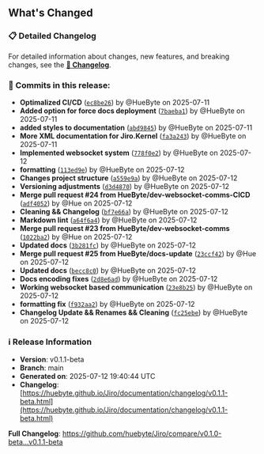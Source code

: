 ## What's Changed

### 📋 Detailed Changelog
For detailed information about changes, new features, and breaking changes, see the [**📖 Changelog**](https://huebyte.github.io/Jiro/documentation/changelog/v0.1.1-beta.html).

### 🔄 Commits in this release:
- **Optimalized CI/CD** ([`ec8be26`](https://github.com/huebyte/Jiro/commit/ec8be26)) by @HueByte on 2025-07-11
- **Added option for force docs deployment** ([`7baeba1`](https://github.com/huebyte/Jiro/commit/7baeba1)) by @HueByte on 2025-07-11
- **added styles to documentation** ([`abd9845`](https://github.com/huebyte/Jiro/commit/abd9845)) by @HueByte on 2025-07-11
- **More XML documentation for Jiro.Kernel** ([`fa3a243`](https://github.com/huebyte/Jiro/commit/fa3a243)) by @HueByte on 2025-07-11
- **Implemented websocket system** ([`778f0e2`](https://github.com/huebyte/Jiro/commit/778f0e2)) by @HueByte on 2025-07-12
- **formatting** ([`113ed9e`](https://github.com/huebyte/Jiro/commit/113ed9e)) by @HueByte on 2025-07-12
- **Changes project structure** ([`a559e9a`](https://github.com/huebyte/Jiro/commit/a559e9a)) by @HueByte on 2025-07-12
- **Versioning adjustments** ([`d3d4870`](https://github.com/huebyte/Jiro/commit/d3d4870)) by @HueByte on 2025-07-12
- **Merge pull request #24 from HueByte/dev-websocket-comms-CICD** ([`adf4052`](https://github.com/huebyte/Jiro/commit/adf4052)) by @Hue on 2025-07-12
- **Cleaning && Changelog** ([`bf7e66a`](https://github.com/huebyte/Jiro/commit/bf7e66a)) by @HueByte on 2025-07-12
- **Markdown lint** ([`a64f6a4`](https://github.com/huebyte/Jiro/commit/a64f6a4)) by @HueByte on 2025-07-12
- **Merge pull request #23 from HueByte/dev-websocket-comms** ([`1022ba2`](https://github.com/huebyte/Jiro/commit/1022ba2)) by @Hue on 2025-07-12
- **Updated docs** ([`3b281fc`](https://github.com/huebyte/Jiro/commit/3b281fc)) by @HueByte on 2025-07-12
- **Merge pull request #25 from HueByte/docs-update** ([`23ccf42`](https://github.com/huebyte/Jiro/commit/23ccf42)) by @Hue on 2025-07-12
- **Updated docs** ([`becc8c0`](https://github.com/huebyte/Jiro/commit/becc8c0)) by @HueByte on 2025-07-12
- **Docs encoding fixes** ([`2d8e6ad`](https://github.com/huebyte/Jiro/commit/2d8e6ad)) by @HueByte on 2025-07-12
- **Working websocket based communication** ([`23e8b25`](https://github.com/huebyte/Jiro/commit/23e8b25)) by @HueByte on 2025-07-12
- **formatting fix** ([`f932aa2`](https://github.com/huebyte/Jiro/commit/f932aa2)) by @HueByte on 2025-07-12
- **Changelog Update && Renames && Cleaning** ([`fc25ebe`](https://github.com/huebyte/Jiro/commit/fc25ebe)) by @HueByte on 2025-07-12

### ℹ️ Release Information
- **Version**: v0.1.1-beta
- **Branch**: main  
- **Generated on**: 2025-07-12 19:40:44 UTC
- **Changelog**: [https://huebyte.github.io/Jiro/documentation/changelog/v0.1.1-beta.html](https://huebyte.github.io/Jiro/documentation/changelog/v0.1.1-beta.html)

**Full Changelog**: https://github.com/huebyte/Jiro/compare/v0.1.0-beta...v0.1.1-beta
